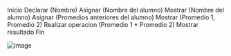 Inicio
Declarar (Nombre)
Asignar (Nombre del alumno)
Mostrar (Nombre del alumno)
Asignar (Promedios anteriores del alumno)
Mostrar (Promedio 1, Promedio 2)
Realizar operacion (Promedio 1 * Promedio 2)
Mostrar resultado
Fin

![image](https://user-images.githubusercontent.com/103153624/163240148-59d8910a-7df3-426a-a4b1-c9e5a0244ae3.png)
